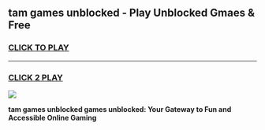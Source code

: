 
## tam games unblocked - Play Unblocked Gmaes & Free
<h3>
<a href="https://news.freeplayer.one?title=tam_games_unblocked&ref=23F">CLICK TO PLAY</a></h3>
<hr>

<h3>
<a href="https://news.freeplayer.one?title=tam_games_unblocked&ref=23F">CLICK 2 PLAY</a>
  
</h3>

<a href="https://news.freeplayer.one?title=tam_games_unblocked&ref=23F/"><img src="https://clearcache.store/games.png"></a>


**tam games unblocked games unblocked: Your Gateway to Fun and Accessible Online Gaming**
